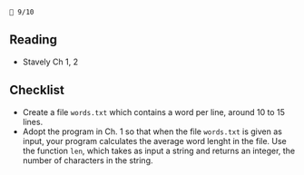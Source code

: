 `📆 9/10`

Reading
-------

* Stavely Ch 1, 2 


Checklist
---------

* Create a file `words.txt` which contains a word per line, around 10 to 15
    lines.
* Adopt the program in Ch. 1 so that when the file `words.txt` is given as
    input, your program calculates the average word lenght in the file. Use the function `len`, which takes as input a string and returns an integer, the number of characters in the string.
